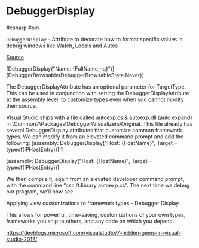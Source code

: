# DebuggerDisplay

#csharp #pin

`DebuggerDisplay` - Attribute to decorate how to format specific values in debug windows like Watch, Locals and Autos

[Source](https://docs.microsoft.com/en-us/visualstudio/debugger/using-the-debuggerdisplay-attribute?view=vs-2019)

[DebuggerDisplay("Name: {FullName,nq}")]
[DebuggerBrowsable(DebuggerBrowsableState.Never)] 

The DebuggerDisplayAttribute has an optional parameter for TargetType. This can be used in conjunction with setting the DebuggerDisplayAttribute at the assembly level, to customize types even when you cannot modify their source.

Visual Studio ships with a file called autoexp.cs & autoexp.dll (auto expand) in <visual studio install location>\Common7\Packages\Debugger\Visualizers\Original. This file already has several DebuggerDisplay attributes that customize common framework types. We can modify it from an elevated command prompt and add the following:
[assembly: DebuggerDisplay("Host: {HostName}", Target = typeof(IPHostEntry))]
1
	
[assembly: DebuggerDisplay("Host: {HostName}", Target = typeof(IPHostEntry))]

We then compile it, again from an elevated developer command prompt, with the command line “csc /t:library autoexp.cs”. The next time we debug our program, we’ll now see:

Applying view customizations to framework types - Debugger Display

This allows for powerful, time-saving, customizations of your own types, frameworks you ship to others, and any code on which you depend.

https://devblogs.microsoft.com/visualstudio/7-hidden-gems-in-visual-studio-2017/
